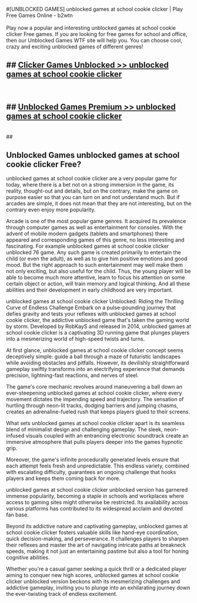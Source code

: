 #[UNBLOCKED GAMES] unblocked games at school cookie clicker | Play Free Games Online - b2wtn <br>
<br>
Play now a popular and interesting unblocked games at school cookie clicker Free games. If you are looking for free games for school and office, then our Unblocked Games WTF site will help you. You can choose cool, crazy and exciting unblocked games of different genres!


## ##  [Clicker Games Unblocked >> unblocked games at school cookie clicker](http://freeplayer.one?title=unblocked_games_at_school_cookie_clicker&ref=22)
  <br>

##  ## [Unblocked Games Premium >> unblocked games at school cookie clicker](http://freeplayer.one?title=unblocked_games_at_school_cookie_clicker&ref=22)
  <br>
  ##



## Unblocked Games unblocked games at school cookie clicker Free?

unblocked games at school cookie clicker are a very popular game for today, where there is a bet not on a strong immersion in the game, its reality, thought-out and details, but on the contrary, make the game on purpose easier so that you can turn on and not understand much. But if arcades are simple, it does not mean that they are not interesting, but on the contrary even enjoy more popularity.

Arcade is one of the most popular game genres. It acquired its prevalence through computer games as well as entertainment for consoles. With the advent of mobile modern gadgets (tablets and smartphones) there appeared and corresponding games of this genre, no less interesting and fascinating. For example unblocked games at school cookie clicker unblocked 76 game. Any such game is created primarily to entertain the child (or even the adult), as well as to give him positive emotions and good mood. But the right approach to such entertainment may well make them not only exciting, but also useful for the child. Thus, the young player will be able to become much more attentive, learn to focus his attention on some certain object or action, will train memory and logical thinking. And all these abilities and their development in early childhood are very important.

unblocked games at school cookie clicker Unblocked: Riding the Thrilling Curve of Endless Challenge
Embark on a pulse-pounding journey that defies gravity and tests your reflexes with unblocked games at school cookie clicker, the addictive unblocked game that's taken the gaming world by storm. Developed by RobKayS and released in 2014, unblocked games at school cookie clicker is a captivating 3D running game that plunges players into a mesmerizing world of high-speed twists and turns.

At first glance, unblocked games at school cookie clicker concept seems deceptively simple: guide a ball through a maze of futuristic landscapes while avoiding obstacles and pitfalls. However, its devilishly straightforward gameplay swiftly transforms into an electrifying experience that demands precision, lightning-fast reactions, and nerves of steel.

The game's core mechanic revolves around maneuvering a ball down an ever-steepening unblocked games at school cookie clicker, where every movement dictates the impending speed and trajectory. The sensation of hurtling through neon-lit tracks, dodging barriers and jumping chasms, creates an adrenaline-fueled rush that keeps players glued to their screens.

What sets unblocked games at school cookie clicker apart is its seamless blend of minimalist design and challenging gameplay. The sleek, neon-infused visuals coupled with an entrancing electronic soundtrack create an immersive atmosphere that pulls players deeper into the games hypnotic grip.

Moreover, the game's infinite procedurally generated levels ensure that each attempt feels fresh and unpredictable. This endless variety, combined with escalating difficulty, guarantees an ongoing challenge that hooks players and keeps them coming back for more.

unblocked games at school cookie clicker unblocked version has garnered immense popularity, becoming a staple in schools and workplaces where access to gaming sites might otherwise be restricted. Its availability across various platforms has contributed to its widespread acclaim and devoted fan base.

Beyond its addictive nature and captivating gameplay, unblocked games at school cookie clicker fosters valuable skills like hand-eye coordination, quick decision-making, and perseverance. It challenges players to sharpen their reflexes and master the art of navigating intricate paths at breakneck speeds, making it not just an entertaining pastime but also a tool for honing cognitive abilities.

Whether you're a casual gamer seeking a quick thrill or a dedicated player aiming to conquer new high scores, unblocked games at school cookie clicker unblocked version beckons with its mesmerizing challenges and addictive gameplay, inviting you to plunge into an exhilarating journey down the ever-twisting track of endless excitement.